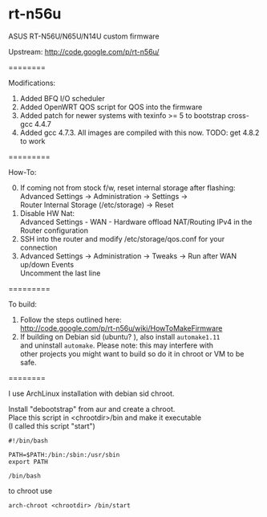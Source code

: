 rt-n56u
=======

ASUS RT-N56U/N65U/N14U custom firmware

Upstream: http://code.google.com/p/rt-n56u/

========

Modifications:  
1. Added BFQ I/O scheduler  
2. Added OpenWRT QOS script for QOS into the firmware   
3. Added patch for newer systems with texinfo >= 5 to bootstrap cross-gcc 4.4.7  
4. Added gcc 4.7.3. All images are compiled with this now. TODO: get 4.8.2 to work  
  
=========  

How-To:

0. If coming not from stock f/w, reset internal storage after flashing:  
Advanced Settings -> Administration -> Settings ->  
Router Internal Storage (/etc/storage) -> Reset  
1. Disable HW Nat:  
Advanced Settings - WAN - Hardware offload NAT/Routing IPv4 in the Router configuration  
2. SSH into the router and modify /etc/storage/qos.conf for your connection  
3. Advanced Settings -> Administration -> Tweaks -> Run after WAN up/down Events  
Uncomment the last line  

=========  
  
To build:  
1. Follow the steps outlined here:  
http://code.google.com/p/rt-n56u/wiki/HowToMakeFirmware  
2. If building on Debian sid (ubuntu? ), also install ```automake1.11```  
   and uninstall ```automake```. Please note: this may interfere with  
   other projects you might want to build so do it in chroot or VM to be safe.  

========  
  
I use ArchLinux installation with debian sid chroot.  

Install "debootstrap" from aur and create a chroot.    
Place this script in \<chrootdir\>/bin and make it executable  
(I called this script "start")  

```
#!/bin/bash

PATH=$PATH:/bin:/sbin:/usr/sbin
export PATH

/bin/bash
```

to chroot use
```
arch-chroot <chrootdir> /bin/start
```
